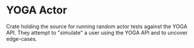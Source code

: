 # YOGA Actor

Crate holding the source for running random actor tests against the YOGA API. They attempt to "simulate" a user using the YOGA API and to uncover edge-cases.
